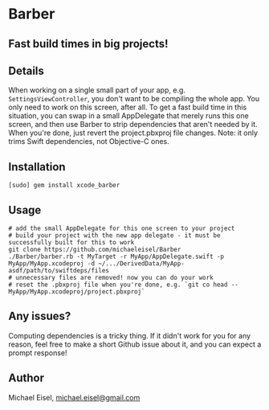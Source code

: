 # Barber
## Fast build times in big projects!

## Details

When working on a single small part of your app, e.g. `SettingsViewController`, you don't want to be compiling the whole app. You only need to work on this screen, after all. To get a fast build time in this situation, you can swap in a small AppDelegate that merely runs this one screen, and then use Barber to strip dependencies that aren't needed by it. When you're done, just revert the project.pbxproj file changes. Note: it only trims Swift dependencies, not Objective-C ones.

## Installation

`[sudo] gem install xcode_barber`

## Usage

```
# add the small AppDelegate for this one screen to your project
# build your project with the new app delegate - it must be successfully built for this to work
git clone https://github.com/michaeleisel/Barber
./Barber/barber.rb -t MyTarget -r MyApp/AppDelegate.swift -p MyApp/MyApp.xcodeproj -d ~/.../DerivedData/MyApp-asdf/path/to/swiftdeps/files
# unnecessary files are removed! now you can do your work
# reset the .pbxproj file when you're done, e.g. `git co head -- MyApp/MyApp.xcodeproj/project.pbxproj`
```

## Any issues?

Computing dependencies is a tricky thing. If it didn't work for you for any reason, feel free to make a short Github issue about it, and you can expect a prompt response!

## Author

Michael Eisel, michael.eisel@gmail.com

